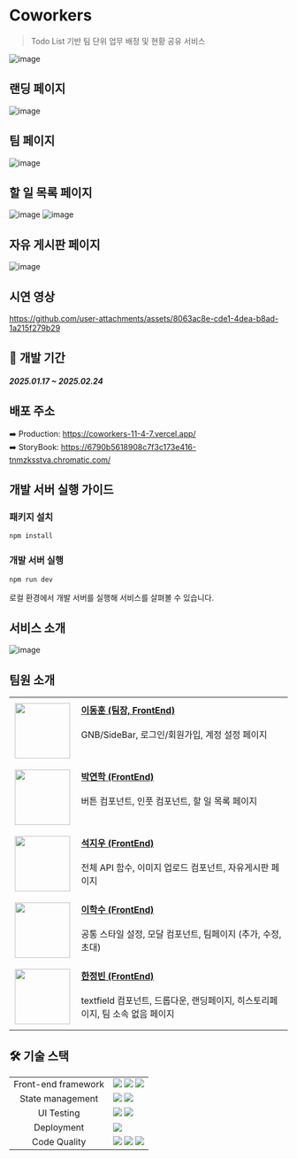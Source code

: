 # Coworkers

> Todo List 기반 팀 단위 업무 배정 및 현황 공유 서비스

![image](https://github.com/user-attachments/assets/5a91aef4-e83b-4d02-bf50-768b3013e177)

## 랜딩 페이지

![image](https://github.com/user-attachments/assets/979c6862-bb5e-43b8-96c2-b630ff20258f)

## 팀 페이지

![image](https://github.com/user-attachments/assets/9c52efa9-4119-4dd7-8c6d-c2e0de782e0a)

## 할 일 목록 페이지

![image](https://github.com/user-attachments/assets/2ada7cf7-1d58-4f6e-b32d-e28e223cc13d)
![image](https://github.com/user-attachments/assets/11af5925-64d2-4fa0-b4a6-64eab3a75b3a)

## 자유 게시판 페이지

![image](https://github.com/user-attachments/assets/a8940458-6731-4f18-9961-3a474f56754f)

## 시연 영상

https://github.com/user-attachments/assets/8063ac8e-cde1-4dea-b8ad-1a215f279b29

## 📆 개발 기간

#### _2025.01.17 ~ 2025.02.24_

## 배포 주소

➡️ Production: https://coworkers-11-4-7.vercel.app/  
➡️ StoryBook: https://6790b5618908c7f3c173e416-tnmzksstva.chromatic.com/

## 개발 서버 실행 가이드

### 패키지 설치

```js
npm install
```

### 개발 서버 실행

```js
npm run dev
```

로컬 환경에서 개발 서버를 실행해 서비스를 살펴볼 수 있습니다.

## 서비스 소개

![image](https://github.com/user-attachments/assets/36b7176e-0268-4e19-b40e-90f1f8adb6ce)

## 팀원 소개

<table>
  <tbody>
    <tr>
      <td align="center" style="vertical-align: top; padding: 10px;">
          <img src="https://avatars.githubusercontent.com/Donghunn-Lee" width="100" height="100"/>
      </td>
      <td style="vertical-align: top; padding: 10px;">
        <strong><a href="https://github.com/Donghunn-Lee">이동훈 (팀장, FrontEnd)</a></strong><br><br>
        GNB/SideBar, 로그인/회원가입, 계정 설정 페이지
      </td>
    </tr>
    <tr>
      <td align="center" style="vertical-align: top; padding: 10px;">
          <img src="https://avatars.githubusercontent.com/1022gusl" width="100" height="100"/>
      </td>
      <td style="vertical-align: top; padding: 10px;">
        <strong><a href="https://github.com/1022gusl">박연학 (FrontEnd)</a></strong><br><br>
        버튼 컴포넌트, 인풋 컴포넌트, 할 일 목록 페이지
      </td>
    </tr>
    <tr>
      <td align="center" style="vertical-align: top; padding: 10px;">
          <img src="https://avatars.githubusercontent.com/Jiwoo11111" width="100" height="100"/>
      </td>
      <td style="vertical-align: top; padding: 10px;">
        <strong><a href="https://github.com/Jiwoo11111">석지우 (FrontEnd)</a></strong><br><br>
        전체 API 함수, 이미지 업로드 컴포넌트, 자유게시판 페이지
      </td>
    </tr>
    <tr>
      <td align="center" style="vertical-align: top; padding: 10px;">
          <img src="https://avatars.githubusercontent.com/haksoo0918" width="100" height="100"/>
      </td>
      <td style="vertical-align: top; padding: 10px;">
        <strong><a href="https://github.com/haksoo0918">이학수 (FrontEnd)</a></strong><br><br>
        공통 스타일 설정, 모달 컴포넌트, 팀페이지 (추가, 수정, 초대)
      </td>
    </tr>
    <tr>
      <td align="center" style="vertical-align: top; padding: 10px;">
          <img src="https://avatars.githubusercontent.com/Jeongbin1" width="100" height="100"/>
      </td>
      <td style="vertical-align: top; padding: 10px;">
        <strong><a href="https://github.com/Jeongbin1">한정빈 (FrontEnd)</a></strong><br><br>
        textfield 컴포넌트, 드롭다운, 랜딩페이지, 히스토리페이지, 팀 소속 없음 페이지
      </td>
    </tr>
  </tbody>
</table>

## 🛠️ 기술 스택

<table>
  <tr>
    <td align="center">Front-end framework</td>
    <td>
      <img src="https://img.shields.io/badge/Next.js-000000?logo=next.js&logoColor=white&style=for-the-badge"/>
      <img src="https://img.shields.io/badge/TypeScript-3178C6?logo=typescript&logoColor=fff&style=for-the-badge"/>
      <img src="https://img.shields.io/badge/TailwindCSS-38B2AC?logo=tailwindcss&logoColor=white&style=for-the-badge"/>
    </td>
  </tr>
  <tr>
    <td align="center">State management</td>
    <td>
      <img src="https://img.shields.io/badge/React%20Query-FF4154?logo=reactquery&logoColor=fff&style=for-the-badge"/>
      <img src="https://img.shields.io/badge/Zustand-593D88?logo=zustand&logoColor=fff&style=for-the-badge"/>
    </td>
  </tr>
  <tr>
    <td align="center">UI Testing</td>
    <td>
      <img src="https://img.shields.io/badge/Storybook-FF4785?style=for-the-badge&logo=storybook&logoColor=white"/>
      <img src="https://img.shields.io/badge/Chromatic-6528F6?logo=chromatic&logoColor=white&style=for-the-badge"/>
    </td>
  </tr>
  <tr>
    <td align="center">Deployment</td>
    <td>
      <img src="https://img.shields.io/badge/Vercel-000?logo=vercel&logoColor=fff&style=for-the-badge"/>
    </td>
  </tr>
  <tr>
    <td align="center">Code Quality</td>
    <td>
      <img src="https://img.shields.io/badge/ESLint-4B32C3?logo=eslint&logoColor=fff&style=for-the-badge"/>
      <img src="https://img.shields.io/badge/Prettier-F7B93E?logo=prettier&logoColor=fff&style=for-the-badge"/>
      <img src="https://img.shields.io/badge/Husky-F05032?logo=git&logoColor=fff&style=for-the-badge"/>
    </td>
  </tr>
</table>
